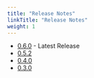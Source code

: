 ```yaml
---
title: "Release Notes"
linkTitle: "Release Notes"
weight: 1
---
```


* [0.6.0](v0.6.0/) - Latest Release
* [0.5.2](v0.5.2/)
* [0.4.0](v0.4.0/)
* [0.3.0](v0.3.0/)
